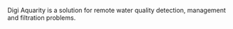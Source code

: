 Digi Aquarity is a solution for remote water quality detection, management and filtration problems.
